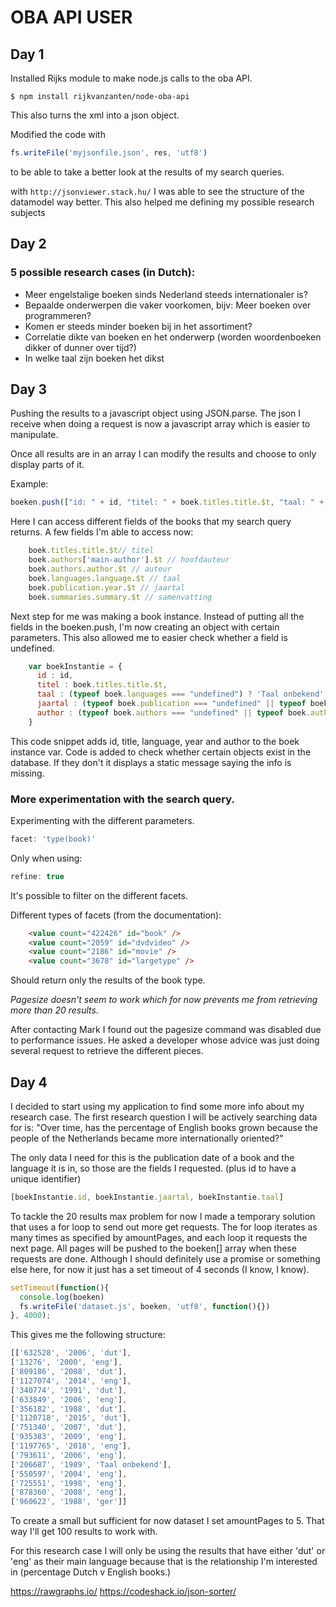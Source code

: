 # OBA API USER

## Day 1
Installed Rijks module to make node.js calls to the oba API. 
```node
$ npm install rijkvanzanten/node-oba-api
```
This also turns the xml into a json object.

Modified the code with 
```js
fs.writeFile('myjsonfile.json', res, 'utf8')
```
to be able to take a better look at the results of my search queries.

with ```http://jsonviewer.stack.hu/``` I was able to see the structure of the datamodel way better. This also helped me defining my possible research subjects

## Day 2

### 5 possible research cases (in Dutch):

* Meer engelstalige boeken sinds Nederland steeds internationaler is?
* Bepaalde onderwerpen die vaker voorkomen, bijv: Meer boeken over programmeren?
* Komen er steeds minder boeken bij in het assortiment?
* Correlatie dikte van boeken en het onderwerp (worden woordenboeken dikker of dunner over tijd?)
* In welke taal zijn boeken het dikst

## Day 3

Pushing the results to a javascript object using JSON.parse. The json I receive when doing a request is now a javascript array which is easier to manipulate.

Once all results are in an array I can modify the results and choose to only display parts of it.

Example:

```js
boeken.push(["id: " + id, "titel: " + boek.titles.title.$t, "taal: " + boek.languages.language.$t]);
```

Here I can access different fields of the books that my search query returns. A few fields I'm able to access now:

```js
    boek.titles.title.$t// titel
    boek.authors['main-author'].$t // hoofdauteur
    boek.authors.author.$t // auteur
    boek.languages.language.$t // taal
    boek.publication.year.$t // jaartal
    boek.summaries.summary.$t // samenvatting
```

Next step for me was making a book instance. Instead of putting all the fields in the boeken.push, I'm now creating an object with certain parameters. This also allowed me to easier check whether a field is undefined.

```js
    var boekInstantie = {
      id : id,
      titel : boek.titles.title.$t,
      taal : (typeof boek.languages === "undefined") ? 'Taal onbekend' : boek.languages.language.$t,
      jaartal : (typeof boek.publication === "undefined" || typeof boek.publication.year === "undefined") ? 'Jaar onbekend' : boek.publication.year.$t,
      author : (typeof boek.authors === "undefined" || typeof boek.authors['main-author'] === "undefined")  ? "Auteur onbekend" : boek.authors['main-author'].$t
    }
```

This code snippet adds id, title, language, year and author to the boek instance var. Code is added to check whether certain objects exist in the database. If they don't it displays a static message saying the info is missing.

### More experimentation with the search query.

Experimenting with the different parameters. 

```js
facet: 'type(book)' 
```

Only when using:

```js
refine: true
```

It's possible to filter on the different facets.

Different types of facets (from the documentation):

```html
    <value count="422426" id="book" />
    <value count="2059" id="dvdvideo" />
    <value count="2186" id="movie" />
    <value count="3678" id="largetype" />
```

Should return only the results of the book type.

*Pagesize doesn't seem to work which for now prevents me from retrieving more than 20 results.*

After contacting Mark I found out the pagesize command was disabled due to performance issues. He asked a developer whose advice was just doing several request to retrieve the different pieces.

## Day 4

I decided to start using my application to find some more info about my research case. The first research question I will be actively searching data for is: "Over time, has the percentage of English books grown because the people of the Netherlands became more internationally oriented?"

The only data I need for this is the publication date of a book and the language it is in, so those are the fields I requested. (plus id to have a unique identifier)

```js
[boekInstantie.id, boekInstantie.jaartal, boekInstantie.taal]
```

To tackle the 20 results max problem for now I made a temporary solution that uses a for loop to send out more get requests. The for loop iterates as many times as specified by amountPages, and each loop it requests the next page. All pages will be pushed to the boeken[] array when these requests are done. Although I should definitely use a promise or something else here, for now it just has a set timeout of 4 seconds (I know, I know).

```js
setTimeout(function(){ 
  console.log(boeken)
  fs.writeFile('dataset.js', boeken, 'utf8', function(){})
}, 4000);
```

This gives me the following structure:

```js
[['632528', '2006', 'dut'],
['13276', '2000', 'eng'],
['809186', '2008', 'dut'],
['1127074', '2014', 'eng'],
['340774', '1991', 'dut'],
['633849', '2006', 'eng'],
['356182', '1988', 'dut'],
['1120718', '2015', 'dut'],
['751340', '2007', 'dut'],
['935383', '2009', 'eng'],
['1197765', '2018', 'eng'],
['793611', '2006', 'eng'],
['206687', '1989', 'Taal onbekend'],
['550597', '2004', 'eng'],
['725551', '1998', 'eng'],
['878360', '2008', 'eng'],
['960622', '1988', 'ger']]
```

To create a small but sufficient for now dataset I set amountPages to 5. That way I'll get 100 results to work with.

For this research case I will only be using the results that have either 'dut' or 'eng' as their main language because that is the relationship I'm interested in (percentage Dutch v English books.)

https://rawgraphs.io/
https://codeshack.io/json-sorter/


